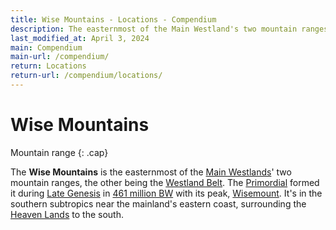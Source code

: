 ```yaml
---
title: Wise Mountains - Locations - Compendium
description: The easternmost of the Main Westland's two mountain ranges
last_modified_at: April 3, 2024
main: Compendium
main-url: /compendium/
return: Locations
return-url: /compendium/locations/
---
```


# Wise Mountains
Mountain range
{: .cap}

The **Wise Mountains** is the easternmost of the [Main Westlands](/compendium/locations/main-westlands/)' two mountain ranges, the other being the [Westland Belt](/compendium/locations/westland-belt/). The [Primordial](/compendium/creatures/primordial/) formed it during [Late Genesis](/compendium/events/genesis/#late-genesis) in [461 million BW](/compendium/events/genesis/#461-million-bw) with its peak, [Wisemount](/compendium/locations/wisemount/). It's in the southern subtropics near the mainland's eastern coast, surrounding the [Heaven Lands](/compendium/locations/heaven-lands/) to the south.